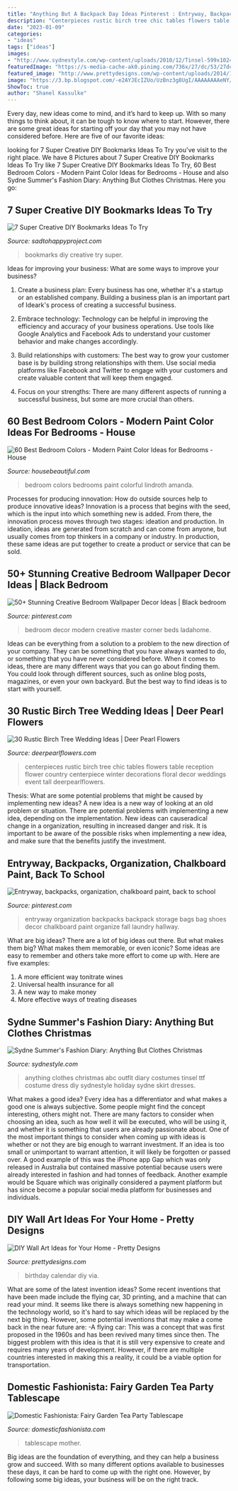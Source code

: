 ```yaml
---
title: "Anything But A Backpack Day Ideas Pinterest : Entryway, Backpacks, Organization, Chalkboard Paint, Back To School"
description: "Centerpieces rustic birch tree chic tables flowers table reception flower country centerpiece winter decorations floral decor weddings event tall deerpearlflowers"
date: "2023-01-09"
categories:
- "ideas"
tags: ["ideas"]
images:
- "http://www.sydnestyle.com/wp-content/uploads/2010/12/Tinsel-599x1024.jpg"
featuredImage: "https://s-media-cache-ak0.pinimg.com/736x/27/dc/53/27dc53d348eb889aee43787bc05e1a11.jpg"
featured_image: "http://www.prettydesigns.com/wp-content/uploads/2014/11/Birthday-Calendar.jpg"
image: "https://3.bp.blogspot.com/-e2AYJEcIZUo/UzBnz3g8UgI/AAAAAAAAeNY/Sa5RGbmQByg/s1600/Fairy+Garden+Tea+Party+Tablescape-35.jpg"
ShowToc: true
author: "Shanel Kassulke"
---
```



Every day, new ideas come to mind, and it’s hard to keep up. With so many things to think about, it can be tough to know where to start. However, there are some great ideas for starting off your day that you may not have considered before. Here are five of our favorite ideas: 

	

		
looking for 7 Super Creative DIY Bookmarks Ideas To Try you've visit to the right place. We have 8 Pictures about 7 Super Creative DIY Bookmarks Ideas To Try like 7 Super Creative DIY Bookmarks Ideas To Try, 60 Best Bedroom Colors - Modern Paint Color Ideas for Bedrooms - House and also Sydne Summer&#039;s Fashion Diary: Anything But Clothes Christmas. Here you go:
		
    
## 7 Super Creative DIY Bookmarks Ideas To Try

<img loading=lazy src="https://sadtohappyproject.com/wp-content/uploads/2015/10/Creative-DIY-Bookmarks-Ideas4.jpg" onerror="this.onerror=null;this.src='https://tse1.mm.bing.net/th?id=OIP.JxPAX7vM1NwKnUDY3OyN5QHaG_&amp;pid=15.1';" alt="7 Super Creative DIY Bookmarks Ideas To Try">

_Source: sadtohappyproject.com_

>bookmarks diy creative try super. 

	

Ideas for improving your business: What are some ways to improve your business?
1. Create a business plan: Every business has one, whether it's a startup or an established company. Building a business plan is an important part of Ideark's process of creating a successful business.
2. Embrace technology: Technology can be helpful in improving the efficiency and accuracy of your business operations. Use tools like Google Analytics and Facebook Ads to understand your customer behavior and make changes accordingly.

3. Build relationships with customers: The best way to grow your customer base is by building strong relationships with them. Use social media platforms like Facebook and Twitter to engage with your customers and create valuable content that will keep them engaged.

4. Focus on your strengths: There are many different aspects of running a successful business, but some are more crucial than others.

    
## 60 Best Bedroom Colors - Modern Paint Color Ideas For Bedrooms - House

<img loading=lazy src="http://hbu.h-cdn.co/assets/17/03/amanda-lindroth-daughters-room.jpg" onerror="this.onerror=null;this.src='https://tse1.mm.bing.net/th?id=OIP.hv2FTgN9xjQNlhaF3g1_tQHaLH&amp;pid=15.1';" alt="60 Best Bedroom Colors - Modern Paint Color Ideas for Bedrooms - House">

_Source: housebeautiful.com_

>bedroom colors bedrooms paint colorful lindroth amanda. 

	

Processes for producing innovation: How do outside sources help to produce innovative ideas?
Innovation is a process that begins with the seed, which is the input into which something new is added. From there, the innovation process moves through two stages: ideation and production. In ideation, ideas are generated from scratch and can come from anyone, but usually comes from top thinkers in a company or industry. In production, these same ideas are put together to create a product or service that can be sold.

    
## 50+ Stunning Creative Bedroom Wallpaper Decor Ideas | Black Bedroom

<img loading=lazy src="https://i.pinimg.com/736x/39/86/b3/3986b31b7d3d393d758202bd1265f08a.jpg" onerror="this.onerror=null;this.src='https://tse3.mm.bing.net/th?id=OIP.2XOXc1jRXHP_slZsJ_iuXwHaLH&amp;pid=15.1';" alt="50+ Stunning Creative Bedroom Wallpaper Decor Ideas | Black bedroom">

_Source: pinterest.com_

>bedroom decor modern creative master corner beds ladahome. 

	

Ideas can be everything from a solution to a problem to the new direction of your company. They can be something that you have always wanted to do, or something that you have never considered before. When it comes to ideas, there are many different ways that you can go about finding them. You could look through different sources, such as online blog posts, magazines, or even your own backyard. But the best way to find ideas is to start with yourself.

    
## 30 Rustic Birch Tree Wedding Ideas | Deer Pearl Flowers

<img loading=lazy src="http://www.deerpearlflowers.com/wp-content/uploads/2015/07/chic-wedding-centerpieces-ideas.jpg" onerror="this.onerror=null;this.src='https://tse3.mm.bing.net/th?id=OIP.qomJBkF-MLFb80XJWT0PcwHaLH&amp;pid=15.1';" alt="30 Rustic Birch Tree Wedding Ideas | Deer Pearl Flowers">

_Source: deerpearlflowers.com_

>centerpieces rustic birch tree chic tables flowers table reception flower country centerpiece winter decorations floral decor weddings event tall deerpearlflowers. 

	

Thesis: What are some potential problems that might be caused by implementing new ideas?
A new idea is a new way of looking at an old problem or situation. There are potential problems with implementing a new idea, depending on the implementation. New ideas can causeradical change in a organization, resulting in increased danger and risk. It is important to be aware of the possible risks when implementing a new idea, and make sure that the benefits justify the investment.

    
## Entryway, Backpacks, Organization, Chalkboard Paint, Back To School

<img loading=lazy src="https://s-media-cache-ak0.pinimg.com/736x/27/dc/53/27dc53d348eb889aee43787bc05e1a11.jpg" onerror="this.onerror=null;this.src='https://tse4.mm.bing.net/th?id=OIP.DwB4vw6oE-B30pCHOENW2QDYEh&amp;pid=15.1';" alt="Entryway, backpacks, organization, chalkboard paint, back to school">

_Source: pinterest.com_

>entryway organization backpacks backpack storage bags bag shoes decor chalkboard paint organize fall laundry hallway. 

	

What are big ideas?
There are a lot of big ideas out there. But what makes them big? What makes them memorable, or even iconic? Some ideas are easy to remember and others take more effort to come up with. Here are five examples: 
1. A more efficient way tonitrate wines
2. Universal health insurance for all
3. A new way to make money
4. More effective ways of treating diseases

    
## Sydne Summer&#039;s Fashion Diary: Anything But Clothes Christmas

<img loading=lazy src="http://www.sydnestyle.com/wp-content/uploads/2010/12/Tinsel-599x1024.jpg" onerror="this.onerror=null;this.src='https://tse3.mm.bing.net/th?id=OIP.evfcFdYBybMzKcQmVX3qWwHaMq&amp;pid=15.1';" alt="Sydne Summer&#039;s Fashion Diary: Anything But Clothes Christmas">

_Source: sydnestyle.com_

>anything clothes christmas abc outfit diary costumes tinsel ttf costume dress diy sydnestyle holiday sydne skirt dresses. 

	

What makes a good idea?
Every idea has a differentiator and what makes a good one is always subjective. Some people might find the concept interesting, others might not. There are many factors to consider when choosing an idea, such as how well it will be executed, who will be using it, and whether it is something that users are already passionate about. 
One of the most important things to consider when coming up with ideas is whether or not they are big enough to warrant investment. If an idea is too small or unimportant to warrant attention, it will likely be forgotten or passed over. A good example of this was the iPhone app Gap which was only released in Australia but contained massive potential because users were already interested in fashion and had tonnes of feedback. Another example would be Square which was originally considered a payment platform but has since become a popular social media platform for businesses and individuals.

    
## DIY Wall Art Ideas For Your Home - Pretty Designs

<img loading=lazy src="http://www.prettydesigns.com/wp-content/uploads/2014/11/Birthday-Calendar.jpg" onerror="this.onerror=null;this.src='https://tse1.mm.bing.net/th?id=OIP.uhQNUpWK98Iu65pYHiSyhwHaLH&amp;pid=15.1';" alt="DIY Wall Art Ideas for Your Home - Pretty Designs">

_Source: prettydesigns.com_

>birthday calendar diy via. 

	

What are some of the latest invention ideas?
Some recent inventions that have been made include the flying car, 3D printing, and a machine that can read your mind. It seems like there is always something new happening in the technology world, so it's hard to say which ideas will be replaced by the next big thing. However, some potential inventions that may make a come back in the near future are: 
-A flying car: This was a concept that was first proposed in the 1960s and has been revived many times since then. The biggest problem with this idea is that it is still very expensive to create and requires many years of development. However, if there are multiple countries interested in making this a reality, it could be a viable option for transportation.

    
## Domestic Fashionista: Fairy Garden Tea Party Tablescape

<img loading=lazy src="https://3.bp.blogspot.com/-e2AYJEcIZUo/UzBnz3g8UgI/AAAAAAAAeNY/Sa5RGbmQByg/s1600/Fairy+Garden+Tea+Party+Tablescape-35.jpg" onerror="this.onerror=null;this.src='https://tse3.mm.bing.net/th?id=OIP.eaKJB9vS1kNE_7ODc4A5FwHaLG&amp;pid=15.1';" alt="Domestic Fashionista: Fairy Garden Tea Party Tablescape">

_Source: domesticfashionista.com_

>tablescape mother. 

	

Big ideas are the foundation of everything, and they can help a business grow and succeed. With so many different options available to businesses these days, it can be hard to come up with the right one. However, by following some big ideas, your business will be on the right track.

